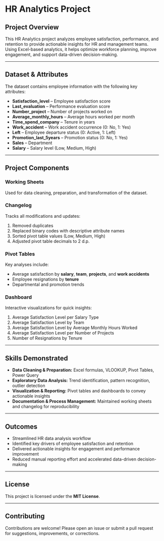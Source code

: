 # HR Analytics Project

## Project Overview
This HR Analytics project analyzes employee satisfaction, performance, and retention to provide actionable insights for HR and management teams. Using Excel-based analytics, it helps optimize workforce planning, improve engagement, and support data-driven decision-making.

---

## Dataset & Attributes
The dataset contains employee information with the following key attributes:

- **Satisfaction_level** – Employee satisfaction score  
- **Last_evaluation** – Performance evaluation score  
- **Number_project** – Number of projects worked on  
- **Average_monthly_hours** – Average hours worked per month  
- **Time_spend_company** – Tenure in years  
- **Work_accident** – Work accident occurrence (0: No, 1: Yes)  
- **Left** – Employee departure status (0: Active, 1: Left)  
- **Promotion_last_5years** – Promotion status (0: No, 1: Yes)  
- **Sales** – Department  
- **Salary** – Salary level (Low, Medium, High)  

---

## Project Components

### Working Sheets
Used for data cleaning, preparation, and transformation of the dataset.

### Changelog
Tracks all modifications and updates:
1. Removed duplicates  
2. Replaced binary codes with descriptive attribute names  
3. Sorted pivot table values (Low, Medium, High)  
4. Adjusted pivot table decimals to 2 d.p.

### Pivot Tables
Key analyses include:
- Average satisfaction by **salary**, **team**, **projects**, and **work accidents**  
- Employee resignations by **tenure**  
- Departmental and promotion trends  

### Dashboard
Interactive visualizations for quick insights:
1. Average Satisfaction Level per Salary Type  
2. Average Satisfaction Level by Team  
3. Average Satisfaction Level by Average Monthly Hours Worked  
4. Average Satisfaction Level per Number of Projects  
5. Number of Resignations by Tenure  

---

## Skills Demonstrated
- **Data Cleaning & Preparation:** Excel formulas, VLOOKUP, Pivot Tables, Power Query  
- **Exploratory Data Analysis:** Trend identification, pattern recognition, outlier detection  
- **Visualization & Reporting:** Pivot tables and dashboards to convey actionable insights  
- **Documentation & Process Management:** Maintained working sheets and changelog for reproducibility  

---

## Outcomes
- Streamlined HR data analysis workflow  
- Identified key drivers of employee satisfaction and retention  
- Delivered actionable insights for engagement and performance improvement  
- Reduced manual reporting effort and accelerated data-driven decision-making  

---

## License
This project is licensed under the **MIT License**.

---

## Contributing
Contributions are welcome! Please open an issue or submit a pull request for suggestions, improvements, or corrections.

